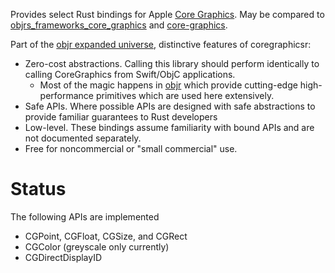 Provides select Rust bindings for Apple [Core Graphics](https://developer.apple.com/documentation/coregraphics).  May be compared to [objrs_frameworks_core_graphics](https://crates.io/crates/objrs_frameworks_core_graphics)
and [core-graphics](https://crates.io/crates/core-graphics).

Part of the [objr expanded universe](https://github.com/drewcrawford/objr#objr-expanded-universe), distinctive features of coregraphicsr:

* Zero-cost abstractions.  Calling this library should perform identically to calling CoreGraphics from Swift/ObjC applications.
    * Most of the magic happens in [objr](https://github.com/drewcrawford/objr)
      which provide cutting-edge high-performance primitives which are used here extensively.
* Safe APIs.  Where possible APIs are designed with safe abstractions to provide familiar guarantees to Rust developers
* Low-level.  These bindings assume familiarity with bound APIs and are not documented separately.
* Free for noncommercial or "small commercial" use.

# Status
The following APIs are implemented
* CGPoint, CGFloat, CGSize, and CGRect
* CGColor (greyscale only currently)
* CGDirectDisplayID